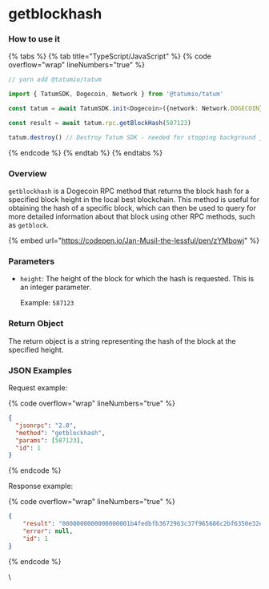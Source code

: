 # getblockhash

### How to use it

{% tabs %}
{% tab title="TypeScript/JavaScript" %}
{% code overflow="wrap" lineNumbers="true" %}
```typescript
// yarn add @tatumio/tatum

import { TatumSDK, Dogecoin, Network } from '@tatumio/tatum'

const tatum = await TatumSDK.init<Dogecoin>({network: Network.DOGECOIN})

const result = await tatum.rpc.getBlockHash(587123)

tatum.destroy() // Destroy Tatum SDK - needed for stopping background jobs
```
{% endcode %}
{% endtab %}
{% endtabs %}

### Overview

`getblockhash` is a Dogecoin RPC method that returns the block hash for a specified block height in the local best blockchain. This method is useful for obtaining the hash of a specific block, which can then be used to query for more detailed information about that block using other RPC methods, such as `getblock`.

{% embed url="https://codepen.io/Jan-Musil-the-lessful/pen/zYMbowj" %}

### Parameters

*   `height`: The height of the block for which the hash is requested. This is an integer parameter.

    Example: `587123`

### Return Object

The return object is a string representing the hash of the block at the specified height.

### JSON Examples

Request example:

{% code overflow="wrap" lineNumbers="true" %}
```json
{
  "jsonrpc": "2.0",
  "method": "getblockhash",
  "params": [587123],
  "id": 1
}
```
{% endcode %}

Response example:

{% code overflow="wrap" lineNumbers="true" %}
```json
{
    "result": "0000000000000000001b4fedbfb3672963c37f965686c2bf6350e32e77f9941f",
    "error": null,
    "id": 1
}
```
{% endcode %}

\
